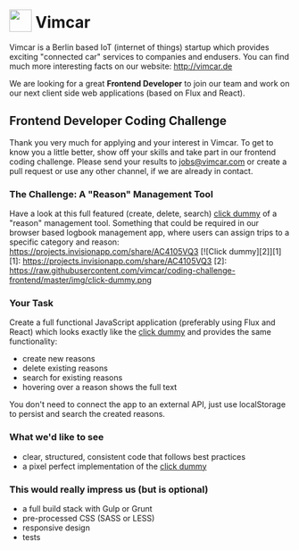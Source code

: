 # <img src="https://avatars2.githubusercontent.com/u/15102685?v=3&s=50" style="height: 40px; vertical-align: text-bottom;"> Vimcar

Vimcar is a Berlin based IoT (internet of things) startup which provides exciting "connected car" services to companies and endusers. You can find much more interesting facts on our website: http://vimcar.de 

We are looking for a great **Frontend Developer** to join our team and work on our next client side web applications (based on Flux and React).

## Frontend Developer Coding Challenge
Thank you very much for applying and your interest in Vimcar. To get to know you a little better, show off your skills and take part in our frontend coding challenge. Please send your results to jobs@vimcar.com or create a pull request or use any other channel, if we are already in contact.

### The Challenge: A "Reason" Management Tool
Have a look at this full featured (create, delete, search) [click dummy](https://projects.invisionapp.com/share/AC4105VQ3) of a "reason" management tool. Something that could be required in our browser based logbook management app, where users can assign trips to a specific category and reason: https://projects.invisionapp.com/share/AC4105VQ3
[![Click dummy][2]][1]
  [1]: https://projects.invisionapp.com/share/AC4105VQ3
  [2]: https://raw.githubusercontent.com/vimcar/coding-challenge-frontend/master/img/click-dummy.png

### Your Task

Create a full functional JavaScript application (preferably using Flux and React) which looks exactly like the [click dummy](https://projects.invisionapp.com/share/AC4105VQ3) and provides the same functionality:
- create new reasons
- delete existing reasons
- search for existing reasons
- hovering over a reason shows the full text

You don't need to connect the app to an external API, just use localStorage to persist and search the created reasons.

### What we'd like to see
- clear, structured, consistent code that follows best practices
- a pixel perfect implementation of the [click dummy](https://projects.invisionapp.com/share/AC4105VQ3)

### This would really impress us (but is optional)
- a full build stack with Gulp or Grunt
- pre-processed CSS (SASS or LESS)
- responsive design
- tests
